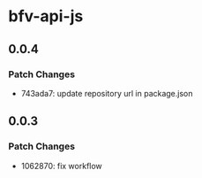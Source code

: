 # bfv-api-js

## 0.0.4

### Patch Changes

- 743ada7: update repository url in package.json

## 0.0.3

### Patch Changes

- 1062870: fix workflow
